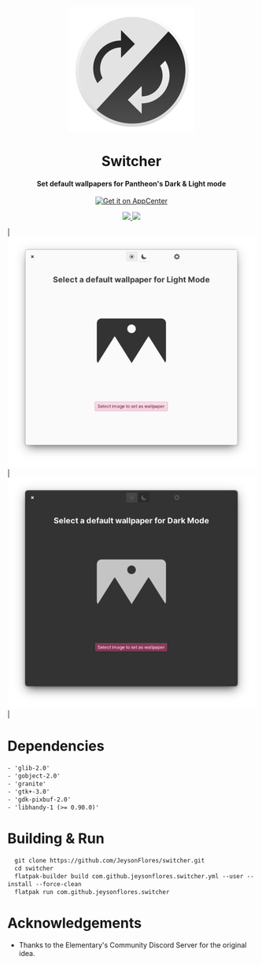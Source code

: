 <p align="center">
  <img src="https://github.com/JeysonFlores/switcher/blob/main/data/icons/128/com.github.jeysonflores.switcher.svg" alt="Icon" />
</p>
<h1 align="center">Switcher</h1>
<h4 align="center">Set default wallpapers for Pantheon's Dark & Light mode</h4>

<p align="center">
  <a href="https://appcenter.elementary.io/com.github.jeysonflores.switcher"><img src="https://appcenter.elementary.io/badge.svg" alt="Get it on AppCenter" /></a>
</p>

<p align="center">
  <a href="https://github.com/JeysonFlores/switcher/blob/main/LICENSE">
    <img src="https://img.shields.io/badge/License-GPL3.0-blue.svg?style=for-the-badge">
  </a>
  <a href="https://github.com/JeysonFlores/switcher/releases">
    <img src="https://img.shields.io/badge/Release-v%201.0-blue.svg?style=for-the-badge">
  </a>
</p>

| ![Screenshot](https://github.com/JeysonFlores/switcher/blob/main/data/screenshots/screenshot-1.png) | ![Screenshot](https://github.com/JeysonFlores/switcher/blob/main/data/screenshots/screenshot-2.png) |


# Dependencies
    - 'glib-2.0'
    - 'gobject-2.0'
    - 'granite'
    - 'gtk+-3.0'
    - 'gdk-pixbuf-2.0'
    - 'libhandy-1 (>= 0.90.0)'

# Building & Run
  ```
    git clone https://github.com/JeysonFlores/switcher.git
    cd switcher
    flatpak-builder build com.github.jeysonflores.switcher.yml --user --install --force-clean
    flatpak run com.github.jeysonflores.switcher
  ```


# Acknowledgements
   - Thanks to the Elementary's Community Discord Server for the original idea.
